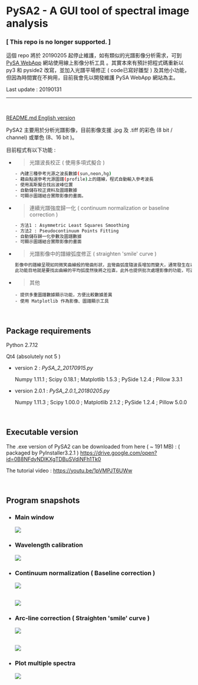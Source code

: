 # PySA2 - A GUI tool of spectral image analysis
###   [ This repo is no longer supported. ]

這個 repo 將於 20190205 起停止維護，如有類似的光譜影像分析需求，可到 [PySA WebApp](https://lcrobert.pythonanywhere.com/pysa/) 網站使用線上影像分析工具 。其實本來有預計把程式碼重新以 py3 和 pyside2 改寫，並加入光譜平場修正  ( code已寫好雛型 ) 及其他小功能，但因為時間實在不夠用，目前我會先以開發維護 PySA WebApp 網站為主。 

Last update : 20190131

------

<br/>

[README.md English version](https://github.com/lcrobert/PySA/blob/master/README.en.md)

PySA2 主要用於分析光譜影像，目前影像支援 .jpg 及 .tiff 的彩色 (8 bit / channel) 或單色 (8、16 bit )。

目前程式有以下功能 : 

- > 光譜波長校正 ( 使用多項式擬合 )

  ```bash
  - 內建三種參考光源之波長數據(sun,neon,hg)
  - 藉由點選參考光源圖譜(profile)上的譜線，程式自動輸入參考波長
  - 使用高斯擬合找出波峰位置
  - 自動儲存校正資料及圖譜數據
  - 可顯示圖譜結合實際影像的畫面。
  ```

- > 連續光譜強度歸一化 ( continuum normalization or baseline correction )

  ```bash
  - 方法1 : Asymmetric Least Squares Smoothing
  - 方法2 : Pseudocontinuum Points Fitting
  - 自動儲存歸一化參數及圖譜數據
  - 可顯示圖譜結合實際影像的畫面
  ```

- > 光譜影像中的譜線弧度修正 ( straighten 'smile' curve ) 

  ```bash
  影像中的譜線呈現如同微笑曲線般的彎曲形狀，且彎曲弧度隨波長增加而變大，通常發生在以光學透鏡為準直元件的低精密度光譜儀上。
  此功能目地就是要找出曲線的平均弧度然後將之拉直，此外也提供批次處理影像的功能，可選擇輸出影像或profile值
  ```

- > 其他

  ```
  - 提供多重圖譜數據顯示功能，方便比較數據差異
  - 使用 Matplotlib 作為影像、圖譜顯示工具
  ```

<br/>

Package requirements
---------------------

Python 2.7.12

Qt4 (absolutely not 5 )

- version 2  :  *PySA_2_20170915.py*

  Numpy 1.11.1 ;  Scipy 0.18.1 ;  Matplotlib 1.5.3 ;  PySide 1.2.4 ;  Pillow 3.3.1

- version 2.0.1 :  *PySA_2.0.1_20180205.py*

  Numpy 1.11.3 ;  Scipy 1.00.0 ;  Matplotlib 2.1.2 ;  PySide 1.2.4 ;  Pillow 5.0.0

  

<br/>


Executable version 
----------------
The .exe version of PySA2 can be downloaded from here ( ~ 191 MB) : ( packaged by PyInstaller3.2.1 )
https://drive.google.com/open?id=0B8NFdyNDlKXgTDBuSVdiNFh1Tk0

The tutorial video : 
https://youtu.be/1pVMPJT6UWw

<br/>



## Program snapshots

- ### Main window 

  ![](https://lcycblog.files.wordpress.com/2019/01/pysa2_s1.png)



- ### Wavelength calibration 

  ![](https://lcycblog.files.wordpress.com/2019/01/pysa2_s2.png)



- ### Continuum normalization ( Baseline correction )

  ![](https://lcycblog.files.wordpress.com/2019/01/pysa2_s4-1.png)

  <br/>![](https://lcycblog.files.wordpress.com/2019/01/pysa2_s4-2-2.png)



- ### Arc-line correction ( Straighten 'smile' curve )

  ![](https://lcycblog.files.wordpress.com/2019/01/pysa2_s5.png)

  <br/>![](https://lcycblog.files.wordpress.com/2019/01/pysa2_s6.png)



- ### Plot multiple spectra

  ![](https://lcycblog.files.wordpress.com/2019/01/pysa2_s3.png)









































